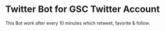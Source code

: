 # Twitter Bot for GSC Twitter Account

This Bot work after every 10 minutes which retweet, favorite & follow.
